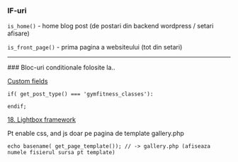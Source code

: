 
### IF-uri

`is_home()` - home blog post (de postari din backend wordpress / setari afisare)

`is_front_page()` - prima pagina a websiteului (tot din setari)

<hr>
### Bloc-uri conditionale folosite la..

<a href="14. Custom fields.md">Custom fields</a>

```
if( get_post_type() === 'gymfitness_classes'):

endif;
```

<a href="adaugat frameworks\18. Lightbox framework.md">18. Lightbox framework</a>

Pt enable css, and js doar pe pagina de template gallery.php

```
echo basename( get_page_template()); // -> gallery.php (afiseaza numele fisierul sursa pt template)
```